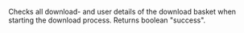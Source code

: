  Checks all download- and user details of the download basket when starting
 the download process. Returns boolean "success".
